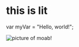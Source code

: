 # this is lit

var myVar = "Hello, world!";

![picture of moab!](https://github.com/user-attachments/assets/ae2982b2-0569-4ec6-95ce-e793adbb6053)
